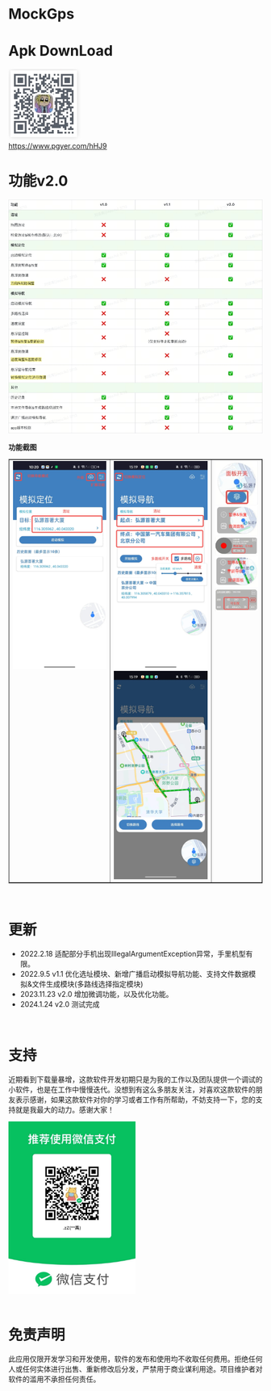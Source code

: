 # MockGps #

# Apk DownLoad

![download.jepg](./img/download.jpeg)<br>
<https://www.pgyer.com/hHJ9>
<br>

# 功能v2.0

![v2.0.jpeg](./img/v2.0.jpeg)<br>

**功能截图**<br>
<table border="1" >
    <tr valign="top">
        <td width="40%">
        <img src="./img/home_location.jpeg">
        </td>
        <td width="40%">
        <img src="./img/home_navi.jpeg"><br>
        <img src="./img/home_navi_multiple.png"><br>
        </td>
        <td width="20%">
        <img src="./img/floating_window.jpeg"><br>
        <img src="./img/floating_window_location.png"><br>
        <img src="./img/location_control_panel.jpeg"><br>
        <img src="./img/floating_window_navi.png"><br>
        <img src="./img/navi_control_panel.jpeg"><br>
        </td>
    </tr>
</table>
<br>

# 更新

* 2022.2.18 适配部分手机出现IllegalArgumentException异常，手里机型有限。<br>
* 2022.9.5  v1.1 优化选址模块、新增广播启动模拟导航功能、支持文件数据模拟&文件生成模块(多路线选择指定模块)<br>
* 2023.11.23 v2.0 增加微调功能，以及优化功能。<br>
* 2024.1.24 v2.0 测试完成
<br>

# 支持
近期看到下载量暴增，这款软件开发初期只是为我的工作以及团队提供一个调试的小软件，也是在工作中慢慢迭代。没想到有这么多朋友关注，对喜欢这款软件的朋友表示感谢，如果这款软件对你的学习或者工作有所帮助，不妨支持一下，您的支持就是我最大的动力。感谢大家！
<div align="left"><img src="./img/wx.jpeg" width="50%"/></div>
<br>

# 免责声明
此应用仅限开发学习和开发使用，软件的发布和使用均不收取任何费用。拒绝任何人或任何实体进行出售、重新修改后分发，严禁用于商业谋利用途。项目维护者对软件的滥用不承担任何责任。
